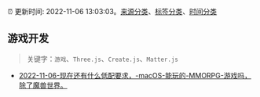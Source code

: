 :alarm_clock: 更新时间: 2022-11-06 13:03:03。[来源分类](../README.md)、[标签分类](../TAGS.md)、[时间分类](../TIMELINE.md)

## 游戏开发


> 关键字：`游戏`、`Three.js`、`Create.js`、`Matter.js`



- [2022-11-06-现在还有什么低配要求，-macOS-能玩的-MMORPG-游戏吗，除了魔兽世界。](https://www.v2ex.com/t/893124) 